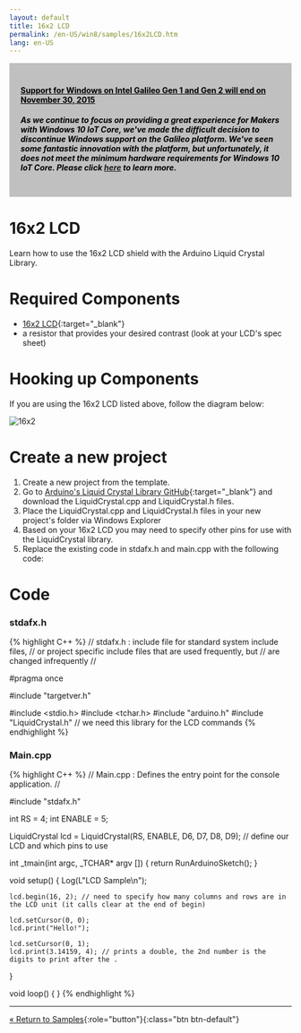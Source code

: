 ```yaml
---
layout: default
title: 16x2 LCD
permalink: /en-US/win8/samples/16x2LCD.htm
lang: en-US
---
```


<div style="background-color:Silver; color:black; padding:20px;">
	<h4><u>Support for Windows on Intel Galileo Gen 1 and Gen 2 will end on November 30, 2015</u></h4>
		<p><h5>As we continue to focus on providing a great experience for Makers with Windows 10 IoT Core, we've made the difficult decision to discontinue Windows support on the Galileo platform. We've seen some fantastic innovation with the platform, but unfortunately, it does not meet the minimum hardware requirements for Windows 10 IoT Core. Please click <a href="http://go.microsoft.com/fwlink/?LinkId=690091" target="_blank">here</a> to learn more.</h5></p>
</div>

# 16x2 LCD
Learn how to use the 16x2 LCD shield with the Arduino Liquid Crystal Library.

# Required Components
* [16x2 LCD](https://www.sparkfun.com/products/255){:target="_blank"}
* a resistor that provides your desired contrast (look at your LCD's spec sheet)

# Hooking up Components
If you are using the 16x2 LCD listed above, follow the diagram below:

![16x2]({{site.baseurl}}/images/16x2LCDDiagram.png)

# Create a new project

1. Create a new project from the template.
1. Go to [Arduino's Liquid Crystal Library GitHub](https://github.com/arduino/Arduino/tree/master/libraries/LiquidCrystal){:target="_blank"} and download the LiquidCrystal.cpp and LiquidCrystal.h files.
1. Place the LiquidCrystal.cpp and LiquidCrystal.h files in your new project's folder via Windows Explorer
1. Based on your 16x2 LCD you may need to specify other pins for use with the LiquidCrystal library.
1. Replace the existing code in stdafx.h and main.cpp with the following code:

# Code

### stdafx.h
{% highlight C++ %}
// stdafx.h : include file for standard system include files,
// or project specific include files that are used frequently, but
// are changed infrequently
//

#pragma once

#include "targetver.h"

#include <stdio.h>
#include <tchar.h>
#include "arduino.h"
#include "LiquidCrystal.h" // we need this library for the LCD commands
{% endhighlight %}

### Main.cpp
{% highlight C++ %}
// Main.cpp : Defines the entry point for the console application.
//

#include "stdafx.h"

int RS = 4;
int ENABLE = 5;

LiquidCrystal lcd = LiquidCrystal(RS, ENABLE, D6, D7, D8, D9); // define our LCD and which pins to use

int _tmain(int argc, _TCHAR* argv [])
{
    return RunArduinoSketch();
}

void setup()
{
    Log(L"LCD Sample\n");

    lcd.begin(16, 2); // need to specify how many columns and rows are in the LCD unit (it calls clear at the end of begin)

    lcd.setCursor(0, 0);
    lcd.print("Hello!");

    lcd.setCursor(0, 1);
    lcd.print(3.14159, 4); // prints a double, the 2nd number is the digits to print after the .
}

void loop()
{
}
{% endhighlight %}

---
[&laquo; Return to Samples](SampleApps.htm){:role="button"}{:class="btn btn-default"}
